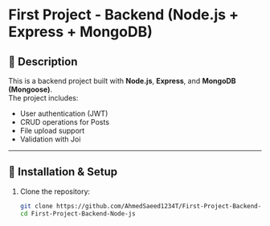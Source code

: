# First Project - Backend (Node.js + Express + MongoDB)

## 📌 Description
This is a backend project built with **Node.js**, **Express**, and **MongoDB (Mongoose)**.  
The project includes:
- User authentication (JWT)
- CRUD operations for Posts
- File upload support
- Validation with Joi

---

## 🚀 Installation & Setup

1. Clone the repository:
   ```bash
   git clone https://github.com/AhmedSaeed1234T/First-Project-Backend-Node-js.git
   cd First-Project-Backend-Node-js

